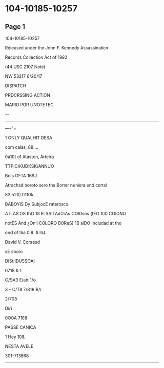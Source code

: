 # 104-10185-10257

## Page 1

104-10185-10257

Released under the John F. Kennedy Assassination

Records Collection Act of 1992

(44 USC 2107 Note)

NW 53217 6/20/17

DISPATCH

PRDCRSSING ACTION

MARIO POR UNOTETEC

--

-----

—-"=

1 ONLY QUALHIT DESA

com calas, 88....

0a10t o1 Ataston, Arteira

TTPIC/KUDKSK/ANNUO

Bols OFTA 169J

Atrachad boroto sero tha Borter nuniora end cortal

83.520) 0110k

BABOYIS Dy SubjocE raterosco.

A ILAS OS thO 18 El SAlTAdOrAs COlOsos (tEO 100 COlONO

notES And ¿On l COLORO BOReS) 1B alDO Includad at tho

ond of tha 0.8. $ llst.

David V. Coraesd

sE sboro

DiStIIDUSSOAI

0718 & 1

C/SA3 E/att 1/o

3 - C/T8 7/818 B//

2/708

Diri

0O0A 7188

PASSE CANICA

1 Hey 108.

NESTA AVELE

301-713868

---

